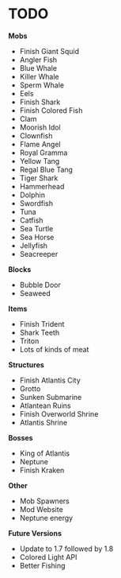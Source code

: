 TODO
=====
**Mobs**
 - Finish Giant Squid
 - Angler Fish
 - Blue Whale
 - Killer Whale
 - Sperm Whale
 - Eels
 - Finish Shark
 - Finish Colored Fish
 - Clam
 - Moorish Idol
 - Clownfish
 - Flame Angel
 - Royal Gramma
 - Yellow Tang
 - Regal Blue Tang
 - Tiger Shark
 - Hammerhead
 - Dolphin
 - Swordfish
 - Tuna
 - Catfish
 - Sea Turtle
 - Sea Horse
 - Jellyfish
 - Seacreeper

**Blocks**
 - Bubble Door
 - Seaweed

**Items**
 - Finish Trident
 - Shark Teeth
 - Triton
 - Lots of kinds of meat

**Structures**
 - Finish Atlantis City
 - Grotto
 - Sunken Submarine
 - Atlantean Ruins
 - Finish Overworld Shrine
 - Atlantis Shrine

**Bosses**
 - King of Atlantis
 - Neptune
 - Finish Kraken

**Other**
 - Mob Spawners
 - Mod Website
 - Neptune energy

**Future Versions**
 - Update to 1.7 followed by 1.8
 - Colored Light API
 - Better Fishing